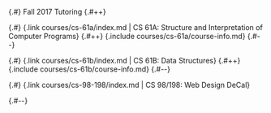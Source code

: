 
{.#} Fall 2017 Tutoring
{.#++}

{.#} {.link courses/cs-61a/index.md | CS 61A: Structure and Interpretation of Computer&nbsp;Programs}
{.#++} {.include courses/cs-61a/course-info.md} {.#--}

{.#} {.link courses/cs-61b/index.md | CS 61B: Data Structures}
{.#++} {.include courses/cs-61b/course-info.md} {.#--}

{.#} {.link courses/cs-98-198/index.md | CS 98/198: Web Design DeCal}

{.#--}
